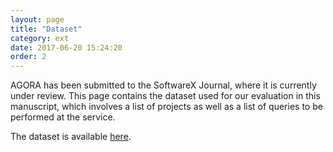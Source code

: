 ```yaml
---
layout: page
title: "Dataset"
category: ext
date: 2017-06-20 15:24:20
order: 2
---
```


AGORA has been submitted to the SoftwareX Journal, where it is currently under review.
This page contains the dataset used for our evaluation in this manuscript, which involves
a list of projects as well as a list of queries to be performed at the service.

The dataset is available <a target="_blank" href="{{ site.baseurl }}/dataset.zip">here</a>.
